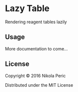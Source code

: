 # Lazy Table

Rendering reagent tables lazily

## Usage

More documentation to come...

## License

Copyright © 2016 Nikola Peric

Distributed under the MIT License
